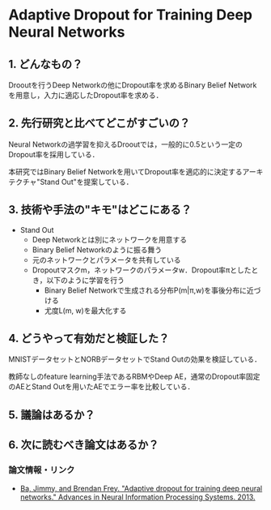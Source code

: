 # Adaptive Dropout for Training Deep Neural Networks

## 1. どんなもの？

Drooutを行うDeep Networkの他にDropout率を求めるBinary Belief Networkを用意し，入力に適応したDropout率を求める．

## 2. 先行研究と比べてどこがすごいの？

Neural Networkの過学習を抑えるDrooutでは，一般的に0.5という一定のDropout率を採用している．

本研究ではBinary Belief Networkを用いてDropout率を適応的に決定するアーキテクチャ"Stand Out"を提案している．

## 3. 技術や手法の"キモ"はどこにある？

* Stand Out
  * Deep Networkとは別にネットワークを用意する
  * Binary Belief Networkのように振る舞う
  * 元のネットワークとパラメータを共有している
  * Dropoutマスクm，ネットワークのパラメータw．Dropout率πとしたとき，以下のように学習を行う
	* Binary Belief Networkで生成される分布P(m\|π,w)を事後分布に近づける
	* 尤度L(m, w)を最大化する

## 4. どうやって有効だと検証した？

MNISTデータセットとNORBデータセットでStand Outの効果を検証している．

教師なしのfeature learning手法であるRBMやDeep AE，通常のDropout率固定のAEとStand Outを用いたAEでエラー率を比較している．

## 5. 議論はあるか？

## 6. 次に読むべき論文はあるか？

### 論文情報・リンク

* [Ba, Jimmy, and Brendan Frey. "Adaptive dropout for training deep neural networks." Advances in Neural Information Processing Systems. 2013.](http://papers.nips.cc/paper/5032-adaptive-dropout-for-training-deep-neural-networks)
